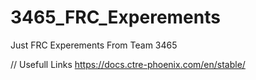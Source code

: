# 3465_FRC_Experements
Just FRC Experements From Team 3465

// Usefull Links
https://docs.ctre-phoenix.com/en/stable/

